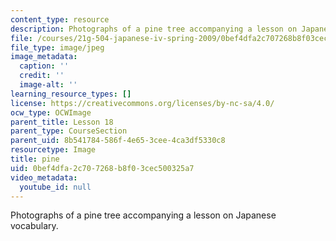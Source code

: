 ```yaml
---
content_type: resource
description: Photographs of a pine tree accompanying a lesson on Japanese vocabulary.
file: /courses/21g-504-japanese-iv-spring-2009/0bef4dfa2c707268b8f03cec500325a7_pine.jpg
file_type: image/jpeg
image_metadata:
  caption: ''
  credit: ''
  image-alt: ''
learning_resource_types: []
license: https://creativecommons.org/licenses/by-nc-sa/4.0/
ocw_type: OCWImage
parent_title: Lesson 18
parent_type: CourseSection
parent_uid: 8b541784-586f-4e65-3cee-4ca3df5330c8
resourcetype: Image
title: pine
uid: 0bef4dfa-2c70-7268-b8f0-3cec500325a7
video_metadata:
  youtube_id: null
---
```

Photographs of a pine tree accompanying a lesson on Japanese vocabulary.